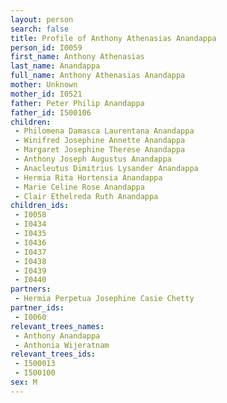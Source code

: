 ```yaml
---
layout: person
search: false
title: Profile of Anthony Athenasias Anandappa
person_id: I0059
first_name: Anthony Athenasias
last_name: Anandappa
full_name: Anthony Athenasias Anandappa
mother: Unknown
mother_id: I0521
father: Peter Philip Anandappa
father_id: I500106
children:
 - Philomena Damasca Laurentana Anandappa
 - Winifred Josephine Annette Anandappa
 - Margaret Josephine Therese Anandappa
 - Anthony Joseph Augustus Anandappa
 - Anacleutus Dimitrius Lysander Anandappa
 - Hermia Rita Hortensia Anandappa
 - Marie Celine Rose Anandappa
 - Clair Ethelreda Ruth Anandappa
children_ids:
 - I0058
 - I0434
 - I0435
 - I0436
 - I0437
 - I0438
 - I0439
 - I0440
partners:
 - Hermia Perpetua Josephine Casie Chetty
partner_ids:
 - I0060
relevant_trees_names:
 - Anthony Anandappa
 - Anthonia Wijeratnam
relevant_trees_ids:
 - I500013
 - I500100
sex: M
---
```


